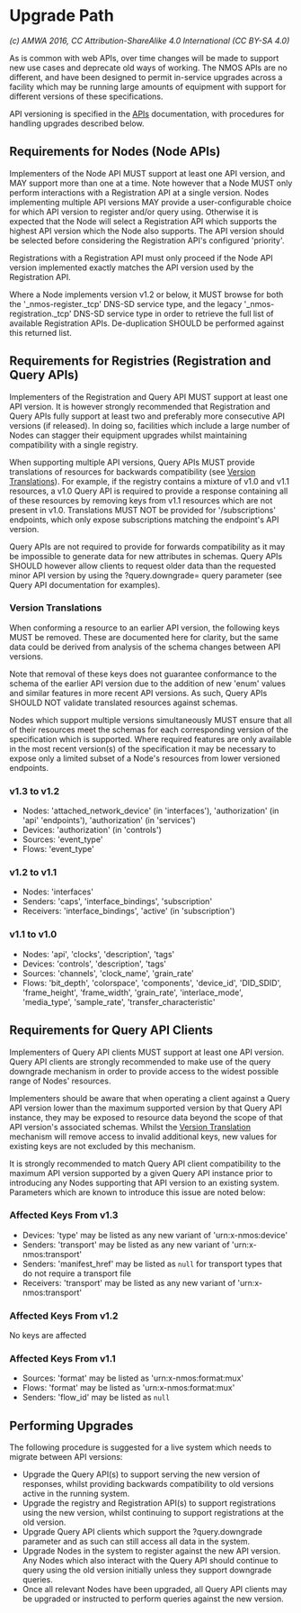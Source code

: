# Upgrade Path

_(c) AMWA 2016, CC Attribution-ShareAlike 4.0 International (CC BY-SA 4.0)_

As is common with web APIs, over time changes will be made to support new use cases and deprecate old ways of working. The NMOS APIs are no different, and have been designed to permit in-service upgrades across a facility which may be running large amounts of equipment with support for different versions of these specifications.

API versioning is specified in the [APIs](2.0.%20APIs.md) documentation, with procedures for handling upgrades described below.

## Requirements for Nodes (Node APIs)

Implementers of the Node API MUST support at least one API version, and MAY support more than one at a time. Note however that a Node MUST only perform interactions with a Registration API at a single version. Nodes implementing multiple API versions MAY provide a user-configurable choice for which API version to register and/or query using. Otherwise it is expected that the Node will select a Registration API which supports the highest API version which the Node also supports. The API version should be selected before considering the Registration API's configured \'priority\'.

Registrations with a Registration API must only proceed if the Node API version implemented exactly matches the API version used by the Registration API.

Where a Node implements version v1.2 or below, it MUST browse for both the \'\_nmos-register.\_tcp\' DNS-SD service type, and the legacy \'\_nmos-registration.\_tcp\' DNS-SD service type in order to retrieve the full list of available Registration APIs. De-duplication SHOULD be performed against this returned list.

## Requirements for Registries (Registration and Query APIs)

Implementers of the Registration and Query API MUST support at least one API version. It is however strongly recommended that Registration and Query APIs fully support at least two and preferably more consecutive API versions (if released). In doing so, facilities which include a large number of Nodes can stagger their equipment upgrades whilst maintaining compatibility with a single registry.

When supporting multiple API versions, Query APIs MUST provide translations of resources for backwards compatibility (see [Version Translations](#version-translations)). For example, if the registry contains a mixture of v1.0 and v1.1 resources, a v1.0 Query API is required to provide a response containing all of these resources by removing keys from v1.1 resources which are not present in v1.0. Translations MUST NOT be provided for '/subscriptions' endpoints, which only expose subscriptions matching the endpoint's API version.

Query APIs are not required to provide for forwards compatibility as it may be impossible to generate data for new attributes in schemas. Query APIs SHOULD however allow clients to request older data than the requested minor API version by using the ?query.downgrade=<version> query parameter (see Query API documentation for examples).

### Version Translations

When conforming a resource to an earlier API version, the following keys MUST be removed. These are documented here for clarity, but the same data could be derived from analysis of the schema changes between API versions.

Note that removal of these keys does not guarantee conformance to the schema of the earlier API version due to the addition of new 'enum' values and similar features in more recent API versions. As such, Query APIs SHOULD NOT validate translated resources against schemas.

Nodes which support multiple versions simultaneously MUST ensure that all of their resources meet the schemas for each corresponding version of the specification which is supported. Where required features are only available in the most recent version(s) of the specification it may be necessary to expose only a limited subset of a Node's resources from lower versioned endpoints.

### v1.3 to v1.2

*   Nodes: 'attached_network_device' (in 'interfaces'), 'authorization' (in 'api' 'endpoints'), 'authorization' (in 'services')
*   Devices: 'authorization' (in 'controls')
*   Sources: 'event_type'
*   Flows: 'event_type'

### v1.2 to v1.1

*   Nodes: 'interfaces'
*   Senders: 'caps', 'interface_bindings', 'subscription'
*   Receivers: 'interface_bindings', 'active' (in 'subscription')

### v1.1 to v1.0

*   Nodes: 'api', 'clocks', 'description', 'tags'
*   Devices: 'controls', 'description', 'tags'
*   Sources: 'channels', 'clock_name', 'grain_rate'
*   Flows: 'bit_depth', 'colorspace', 'components', 'device_id', 'DID_SDID', 'frame_height', 'frame_width', 'grain_rate', 'interlace_mode', 'media_type', 'sample_rate', 'transfer_characteristic'

## Requirements for Query API Clients

Implementers of Query API clients MUST support at least one API version. Query API clients are strongly recommended to make use of the query downgrade mechanism in order to provide access to the widest possible range of Nodes' resources.

Implementers should be aware that when operating a client against a Query API version lower than the maximum supported version by that Query API instance, they may be exposed to resource data beyond the scope of that API version's associated schemas. Whilst the [Version Translation](#version-translations) mechanism will remove access to invalid additional keys, new values for existing keys are not excluded by this mechanism.

It is strongly recommended to match Query API client compatibility to the maximum API version supported by a given Query API instance prior to introducing any Nodes supporting that API version to an existing system. Parameters which are known to introduce this issue are noted below:

### Affected Keys From v1.3

*   Devices: 'type' may be listed as any new variant of 'urn:x-nmos:device'
*   Senders: 'transport' may be listed as any new variant of 'urn:x-nmos:transport'
*   Senders: 'manifest_href' may be listed as `null` for transport types that do not require a transport file
*   Receivers: 'transport' may be listed as any new variant of 'urn:x-nmos:transport'

### Affected Keys From v1.2

No keys are affected

### Affected Keys From v1.1

*   Sources: 'format' may be listed as 'urn:x-nmos:format:mux'
*   Flows: 'format' may be listed as 'urn:x-nmos:format:mux'
*   Senders: 'flow_id' may be listed as `null`

## Performing Upgrades

The following procedure is suggested for a live system which needs to migrate between API versions:

* Upgrade the Query API(s) to support serving the new version of responses, whilst providing backwards compatibility to old versions active in the running system.
* Upgrade the registry and Registration API(s) to support registrations using the new version, whilst continuing to support registrations at the old version.
* Upgrade Query API clients which support the ?query.downgrade parameter and as such can still access all data in the system.
* Upgrade Nodes in the system to register against the new API version. Any Nodes which also interact with the Query API should continue to query using the old version initially unless they support downgrade queries.
* Once all relevant Nodes have been upgraded, all Query API clients may be upgraded or instructed to perform queries against the new version.
